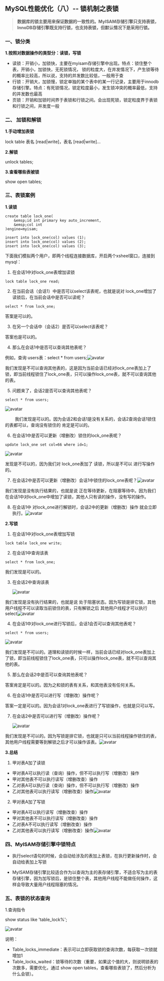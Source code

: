 ## MySQL性能优化（八）-- 锁机制之表锁

> **数据库的锁主要用来保证数据的一致性的。MyISAM存储引擎只支持表锁，InnoDB存储引擎既支持行锁，也支持表锁，但默认情况下是采用行锁。**

### 一、锁分类

**1.按照对数据操作的类型分：读锁，写锁**

* 读锁：开销小，加锁快，主要在myisam存储引擎中出现。特点：锁住整个表，开销小，加锁快，无死锁情况， 锁的粒度大，在并发情况下，产生锁等待的概率比较高，所以说，支持的并发数比较低，一般用于查
* 行锁：开销大，加锁慢，锁定单独的某个表中的某一行记录，主要用于innodb存储引擎。特点：有死锁情况，锁定粒度最小，发生锁冲突的概率最低，支持的并发数也最高
* 页锁：开销和加锁时间界于表锁和行锁之间。会出现死锁，锁定粒度界于表锁和行锁之间，并发度一般

### 二、 加锁和解锁

**1.手动增加表锁**

lock table 表名 [read|write]，表名 [read|write]…

**2.解锁**

unlock tables;

**3.查看哪些表被锁**

show open tables;

### 三、表锁案例

**1.读锁**

```mysql
create table lock_one(
    &emsp;id int primary key auto_increment,
    &emsp;col int
)engine=myisam;

insert into lock_one(col) values (1);
insert into lock_one(col) values (2);
insert into lock_one(col) values (3);
```

下面我们模拟两个用户，即两个线程连接数据库，开启两个xsheel窗口，连接到mysql：

1. 在会话1中对lock_one表增加读锁

```mysql
lock table lock_one read;
```

2. 在当前会话（会话1）中是否可以select该表呢，也就是说对 lock_one增加了读锁后，在当前会话中是否可以读呢？

```mysql
select * from lock_one;
```

答案是可以的。

3. 在另一个会话中（会话2）是否可以select该表呢？

答案也是可以的。

4. 那么在会话1中是否可以查询其他表呢？

例如，查询 users表：select * from users;![avatar](../doc/mysql/mysql7/1.jpg)

我们发现是不可以查询其他表的，这是因为当前会话已经对lock_one表加上了锁，即当前线程锁住了lock_one表，只可以操作lock_one表，就不可以查询其他的表。

5. 问题来了，会话2是否可以查询其他表呢？

```mysql
select * from users;
```

![avatar](../doc/mysql/mysql7/2.jpg)

   我们发现是可以的。因为会话2和会话1是没有关系的，会话2查询会话1锁住的表都可以，查询没有锁住的 肯定是可以的。

6. 在会话1中是否可以更新（增删改）锁住的lock_one表呢？

```mysql
update lock_one set col=66 where id=1;
```

![avatar](../doc/mysql/mysql7/3.jpg)

发现是不可以的，因为我们对 lock_one表加了 读锁，所以是不可以 进行写操作的。

7. 在会话2中是否可以更新（增删改）会话1中锁住的lock_one表呢？![avatar](../doc/mysql/mysql7/4.jpg)

我们发现是没有执行结果的，也就是说 正在等待更新，在阻塞等待中。因为我们在会话1中对lock_one中增加了读锁，其他人只有读的操作，没有写的操作。

8. 在会话1中 对lock_one进行解锁时，会话2中的更新（增删改）操作 就会立即执行。![avatar](../doc/mysql/mysql7/5.jpg)

**2.写锁**

1. 在会话1中对lock_one表增加写锁

```mysql
lock table lock_one write;
```

2. 在会话1中查询该表

```mysql
select * from lock_one;
```

我们发现是可以的。

3. 在会话2中查询该表

    ![avatar](../doc/mysql/mysql7/6.jpg)

我们发现是没有执行结果的，也就是说 处于阻塞状态。因为写锁是排它锁，其他用户线程不可以读取当前锁住的表，只有解锁之后 其他用户线程才可以执行select![avatar](../doc/mysql/mysql7/7.jpg)

4. 在会话1中对lock_one进行写锁后，会话1会否可以查询其他表呢？

```mysql
select * from users;
```

![avatar](../doc/mysql/mysql7/8.jpg)

我们发现是不可以的。道理和读锁的时候一样，当前会话已经对lock_one表加上了锁，即当前线程锁住了lock_one表，只可以操作lock_one表，就不可以查询其他的表。

5. 那么在会话2中是否可以查询其他表呢？

答案肯定是可以的。因为之和锁的表有关系，和其他表没有任何关系。

6. 在会话1中是否可以进行写（增删改）操作呢？

答案一定是可以的。因为会话1对lock_one表进行了写锁操作，也就是只可以写。

7. 在会话2中是否可以进行写（增删改）操作呢？

    ![avatar](../doc/mysql/mysql7/9.jpg)

我们发现是不可以的。因为写锁是排它锁，也就是只可以当前线程操作锁住的表，其他用户线程需要等到解锁之后才可以操作该表。![avatar](../doc/mysql/mysql7/10.jpg)

**3.总结**

1. 甲对表A加了读锁

- 甲对表A可以执行读（查询）操作，但不可以执行写（增删改）操作
- 甲对其他表不可以执行读写（增删改查）操作
- 乙对表A可以执行读（查询）操作，但不可以执行写（增删改）操作
- 乙对其他表可以执行读写（增删改查）操作![avatar](../doc/mysql/mysql7/11.jpg)

2. 甲对表A加了写锁

- 甲对表A可以执行读写（增删改查）操作
- 甲对其他表不可以执行读写（增删改查）操作
- 乙对表A不可以执行读写（增删改查）操作
- 乙对其他表可以执行读写（增删改查）操作![avatar](../doc/mysql/mysql7/12.jpg)

### 四、MyISAM存储引擎中锁特点

* 执行select语句的时候，会自动给涉及的表加上表锁，在执行更新操作时，会自动给表加上写锁

* MyISAM存储引擎比较适合作为以查询为主的表存储引擎，不适合写为主的表存储引擎，因为加写锁后，是锁住整个表，其他用户线程不能做任何操作，这样会导致大量用户线程阻塞的情况。

### 五、表锁的状态查询

1.查询指令

show status like 'table_lock%';

![avatar](../doc/mysql/mysql7/13.jpg)

说明：

- Table_locks_immediate：表示可以立即获取锁的查询次数，每获取一次锁就增加1
- Table_locks_waited：锁等待的次数（重要，如果这个值的大，则说明锁表的次数多，需要优化，通过 show open tables，查看哪些表锁了，然后分析为什么会锁）。